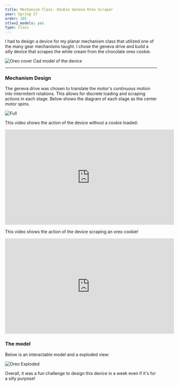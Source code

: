 ```yaml
---
title: Mechanism Class- Double Geneva Oreo Scraper
year: Spring 17
order: 105
stlwv2_models: yes
type: class
---
```


I had to design a device for my planar mechanism class that utilized one of the many gear mechanisms taught.
I chose the geneva drive and build a silly device that scrapes the white cream from the chocolate oreo cookie.


![Oreo cover](/website/assets/images/OreoCover.JPG)
Cad model of the device

---

### Mechanism Design

The geneva drive was chosen to translate the motor's continuous motion into intermitent rotations. 
This allows for discrete loading and scraping actions in each stage.
Below shows the diagram of each stage as the center motor spins.

![Full](/website/assets/images/OreoDiagram.jpg)
<!--
![Diagram1](/website/assets/images/OreoDiagram1corrected.JPG)

![Diagram2](/website/assets/images/OreoDiagram2corrected.JPG)
-->

This video shows the action of the device without a cookie loaded:
<iframe width="560" height="315" src="https://www.youtube.com/embed/8SNxFFjuHM8" frameborder="0" allow="accelerometer; autoplay; encrypted-media; gyroscope; picture-in-picture" allowfullscreen></iframe>

This video shows the action of the device scraping an oreo cookie!
<iframe width="560" height="315" src="https://www.youtube.com/embed/SgARm8pj4gY" frameborder="0" allow="accelerometer; autoplay; encrypted-media; gyroscope; picture-in-picture" allowfullscreen></iframe>

### The model

Below is an interactable model and a exploded view:

<div class="stlwv2-model" data-model-url="/website/assets/models/OreoScraper.STL"></div>

![Oreo Exploded](/website/assets/images/OreoExploded.JPG)

Overall, it was a fun challenge to design this device in a week even if it's for a silly purpose!
